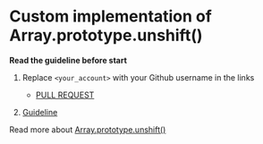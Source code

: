 # Custom implementation of Array.prototype.unshift()

**Read the guideline before start**

1. Replace `<your_account>` with your Github username in the links
    - [PULL REQUEST](https://github.com/mate-academy/js_task-transportation-on-vacation/pull/180)

2. [Guideline](https://github.com/mate-academy/js_task-guideline/blob/master/README.md)

Read more about [Array.prototype.unshift()](https://developer.mozilla.org/en-US/docs/Web/JavaScript/Reference/Global_Objects/Array/unshift)
